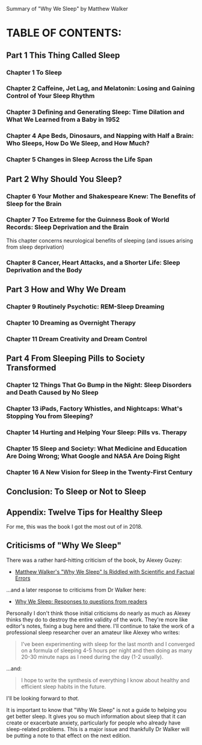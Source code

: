 Summary of "Why We Sleep" by Matthew Walker

# TABLE OF CONTENTS:

## Part 1 This Thing Called Sleep
### Chapter 1 To Sleep
### Chapter 2 Caffeine, Jet Lag, and Melatonin: Losing and Gaining Control of Your Sleep Rhythm
### Chapter 3 Defining and Generating Sleep: Time Dilation and What We Learned from a Baby in 1952
### Chapter 4 Ape Beds, Dinosaurs, and Napping with Half a Brain: Who Sleeps, How Do We Sleep, and How Much?
### Chapter 5 Changes in Sleep Across the Life Span
## Part 2 Why Should You Sleep?
### Chapter 6 Your Mother and Shakespeare Knew: The Benefits of Sleep for the Brain
### Chapter 7 Too Extreme for the Guinness Book of World Records: Sleep Deprivation and the Brain
This chapter concerns neurological benefits of sleeping (and issues arising from sleep deprivation)

### Chapter 8 Cancer, Heart Attacks, and a Shorter Life: Sleep Deprivation and the Body
## Part 3 How and Why We Dream
### Chapter 9 Routinely Psychotic: REM-Sleep Dreaming
### Chapter 10 Dreaming as Overnight Therapy
### Chapter 11 Dream Creativity and Dream Control
## Part 4 From Sleeping Pills to Society Transformed
### Chapter 12 Things That Go Bump in the Night: Sleep Disorders and Death Caused by No Sleep
### Chapter 13 iPads, Factory Whistles, and Nightcaps: What's Stopping You from Sleeping?
### Chapter 14 Hurting and Helping Your Sleep: Pills vs. Therapy
### Chapter 15 Sleep and Society: What Medicine and Education Are Doing Wrong; What Google and NASA Are Doing Right
### Chapter 16 A New Vision for Sleep in the Twenty-First Century
## Conclusion: To Sleep or Not to Sleep
## Appendix: Twelve Tips for Healthy Sleep


For me, this was the book I got the most out of in 2018.

## Criticisms of "Why We Sleep"

There was a rather hard-hitting criticism of the book, by Alexey Guzey: 

* [Matthew Walker's "Why We Sleep" Is Riddled with Scientific and Factual Errors](https://guzey.com/books/why-we-sleep/) 


...and a later response to criticisms from Dr Walker here: 

* [Why We Sleep: Responses to questions from readers](https://sleepdiplomat.wordpress.com/2019/12/19/why-we-sleep-responses-to-questions-from-readers/)


Personally I don't think those initial criticisms do nearly as much as Alexey thinks they do to destroy the entire validity of the work. They're more like editor's notes, fixing a bug here and there. I'll continue to take the work of a professional sleep researcher over an amateur like Alexey who writes:

> I've been experimenting with sleep for the last month and I converged on a formula of sleeping 4-5 hours per night and then doing as many 20-30 minute naps as I need during the day (1-2 usually).



...and:

> I hope to write the synthesis of everything I know about healthy and efficient sleep habits in the future.

I'll be looking forward to *that.*


It is important to know that "Why We Sleep" is not a guide to helping you get better sleep. It gives you so much information about sleep that it can create or exacerbate anxiety, particularly for people who already have sleep-related problems. This is a major issue and thankfully Dr Walker will be putting a note to that effect on the next edition. 
